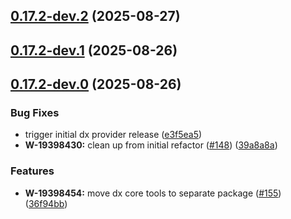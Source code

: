 ## [0.17.2-dev.2](https://github.com/salesforcecli/mcp/compare/0.17.2-dev.1...0.17.2-dev.2) (2025-08-27)



## [0.17.2-dev.1](https://github.com/salesforcecli/mcp/compare/0.17.2-dev.0...0.17.2-dev.1) (2025-08-26)



## [0.17.2-dev.0](https://github.com/salesforcecli/mcp/compare/0.17.1...0.17.2-dev.0) (2025-08-26)


### Bug Fixes

* trigger initial dx provider release ([e3f5ea5](https://github.com/salesforcecli/mcp/commit/e3f5ea51e9e029cda72648fa9628693035e55128))
* **W-19398430:** clean up from initial refactor ([#148](https://github.com/salesforcecli/mcp/issues/148)) ([39a8a8a](https://github.com/salesforcecli/mcp/commit/39a8a8af9519529281acb1ee5b49ad4fd3f0229c))


### Features

* **W-19398454:** move dx core tools to separate package ([#155](https://github.com/salesforcecli/mcp/issues/155)) ([36f94bb](https://github.com/salesforcecli/mcp/commit/36f94bb97e0ba4de8aeba700ff947d03eb865bc0))



